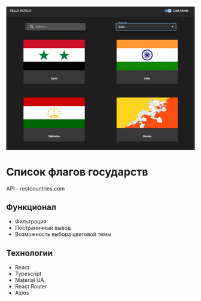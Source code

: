 ![preview](https://github.com/pv18/list_of_countries/blob/master/public/img/preview.jpg)
# Список флагов государств

API - restcountries.com

## Функционал

* Фильтрация
* Постраничный вывод
* Возможность выбора цветовой темы

## Технологии

* React
* Typescript
* Material UA
* React Router
* Axios
